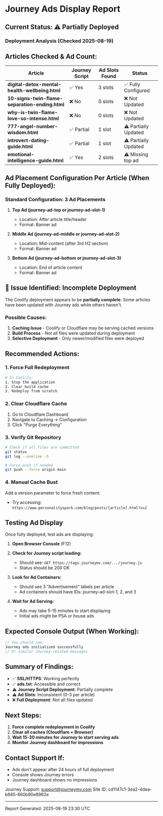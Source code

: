 # Journey Ads Display Report

## Current Status: ⚠️ Partially Deployed

### Deployment Analysis (Checked 2025-08-19)

## Articles Checked & Ad Count:

| Article | Journey Script | Ad Slots Found | Status |
|---------|---------------|----------------|--------|
| **digital-detox-mental-health-wellbeing.html** | ✅ Yes | 3 slots | ✅ Fully Configured |
| **10-signs-twin-flame-separation-ending.html** | ❌ No | 0 slots | ❌ Not Updated |
| **why-is-twin-flame-love-so-intense.html** | ❌ No | 0 slots | ❌ Not Updated |
| **777-angel-number-wisdom.html** | ✅ Partial | 1 slot | ⚠️ Partially Updated |
| **introvert-dating-guide.html** | ✅ Partial | 1 slot | ⚠️ Partially Updated |
| **emotional-intelligence-guide.html** | ✅ Yes | 2 slots | ⚠️ Missing top ad |

## Ad Placement Configuration Per Article (When Fully Deployed):

### Standard Configuration: **3 Ad Placements**

1. **Top Ad (journey-ad-top or journey-ad-slot-1)**
   - Location: After article title/header
   - Format: Banner ad
   
2. **Middle Ad (journey-ad-middle or journey-ad-slot-2)**
   - Location: Mid-content (after 3rd H2 section)
   - Format: Banner ad
   
3. **Bottom Ad (journey-ad-bottom or journey-ad-slot-3)**
   - Location: End of article content
   - Format: Banner ad

## 🚨 Issue Identified: Incomplete Deployment

The Coolify deployment appears to be **partially complete**. Some articles have been updated with Journey ads while others haven't.

### Possible Causes:
1. **Caching Issue** - Coolify or Cloudflare may be serving cached versions
2. **Build Process** - Not all files were updated during deployment
3. **Selective Deployment** - Only newer/modified files were deployed

## Recommended Actions:

### 1. Force Full Redeployment
```bash
# In Coolify:
1. Stop the application
2. Clear build cache
3. Redeploy from scratch
```

### 2. Clear Cloudflare Cache
1. Go to Cloudflare Dashboard
2. Navigate to Caching → Configuration
3. Click "Purge Everything"

### 3. Verify Git Repository
```bash
# Check if all files are committed
git status
git log --oneline -5

# Force push if needed
git push --force origin main
```

### 4. Manual Cache Bust
Add a version parameter to force fresh content:
- Try accessing: `https://www.personalityspark.com/blog/posts/[article].html?v=2`

## Testing Ad Display

Once fully deployed, test ads are displaying:

1. **Open Browser Console** (F12)
2. **Check for Journey script loading:**
   - Should see: `GET https://tags.journeymv.com/.../journey.js`
   - Status should be 200 OK

3. **Look for Ad Containers:**
   - Should see 3 "Advertisement" labels per article
   - Ad containers should have IDs: journey-ad-slot-1, 2, and 3

4. **Wait for Ad Serving:**
   - Ads may take 5-15 minutes to start displaying
   - Initial ads might be PSA or house ads

## Expected Console Output (When Working):
```javascript
// You should see:
Journey ads initialized successfully
// Or similar Journey-related messages
```

## Summary of Findings:

- ✅ **SSL/HTTPS**: Working perfectly
- ✅ **ads.txt**: Accessible and correct
- ⚠️ **Journey Script Deployment**: Partially complete
- ⚠️ **Ad Slots**: Inconsistent (0-3 per article)
- ❌ **Full Deployment**: Not all files updated

## Next Steps:

1. **Force complete redeployment in Coolify**
2. **Clear all caches (Cloudflare + Browser)**
3. **Wait 15-30 minutes for Journey to start serving ads**
4. **Monitor Journey dashboard for impressions**

## Contact Support If:
- Ads don't appear after 24 hours of full deployment
- Console shows Journey errors
- Journey dashboard shows no impressions

Journey Support: support@journeymv.com
Site ID: cd1147c1-3ea2-4dea-b685-660b90e8962e

---
Report Generated: 2025-08-19 23:30 UTC
